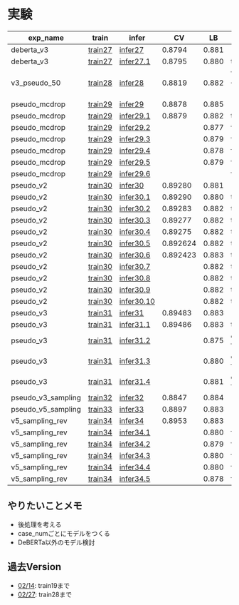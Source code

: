 # 実験


|exp_name|train|infer|CV|LB|memo|
|--|--|--|--|--|--|
|deberta_v3|[train27]|[infer27]|0.8794|0.881||
|deberta_v3|[train27]|[infer27.1]|0.8795|0.880|thr=0.54|
|v3_pseudo_50|[train28]|[infer28]|0.8819|0.882|fold-3, 4epochまで|
|pseudo_mcdrop|[train29]|[infer29]|0.8878|0.885||
|pseudo_mcdrop|[train29]|[infer29.1]|0.8879|0.882|thr=0.6|
|pseudo_mcdrop|[train29]|[infer29.2]||0.877|fold-0|
|pseudo_mcdrop|[train29]|[infer29.3]||0.879|fold-1|
|pseudo_mcdrop|[train29]|[infer29.4]||0.878|fold-2|
|pseudo_mcdrop|[train29]|[infer29.5]||0.879|fold-3|
|pseudo_mcdrop|[train29]|[infer29.6]|||fold-4|
|pseudo_v2|[train30]|[infer30]|0.89280|0.881||
|pseudo_v2|[train30]|[infer30.1]|0.89290|0.880|thr=0.6|
|pseudo_v2|[train30]|[infer30.2]|0.89283|0.882|thr=0.48|
|pseudo_v2|[train30]|[infer30.3]|0.89277|0.882|thr=0.46|
|pseudo_v2|[train30]|[infer30.4]|0.89275|0.882|thr=0.44|
|pseudo_v2|[train30]|[infer30.5]|0.892624|0.882|thr=0.42|
|pseudo_v2|[train30]|[infer30.6]|0.892423|0.883|thr=0.40|
|pseudo_v2|[train30]|[infer30.7]||0.882|thr=0.38|
|pseudo_v2|[train30]|[infer30.8]||0.882|thr=0.36|
|pseudo_v2|[train30]|[infer30.9]||0.882|thr=0.34|
|pseudo_v2|[train30]|[infer30.10]||0.882|thr=0.32|
|pseudo_v3|[train31]|[infer31]|0.89483|0.883||
|pseudo_v3|[train31]|[infer31.1]|0.89486|0.883|thr=0.48|
|pseudo_v3|[train31]|[infer31.2]||0.875|only fold-0|
|pseudo_v3|[train31]|[infer31.3]||0.880|only fold-1|
|pseudo_v3|[train31]|[infer31.4]||0.881|only fold-2|
|pseudo_v3_sampling|[train32]|[infer32]|0.8847|0.884||
|pseudo_v5_sampling|[train33]|[infer33]|0.8897|0.883||
|v5_sampling_rev|[train34]|[infer34]|0.8953|0.883||
|v5_sampling_rev|[train34]|[infer34.1]||0.880|fold-0|
|v5_sampling_rev|[train34]|[infer34.2]||0.879|fold-1|
|v5_sampling_rev|[train34]|[infer34.3]||0.880|fold-2|
|v5_sampling_rev|[train34]|[infer34.4]||0.880|fold-3|
|v5_sampling_rev|[train34]|[infer34.5]||0.878|fold-4|

[train27]:https://github.com/trtd56/NBME-Score-Clinical-Patient-Notes/blob/9d06cacd1faaf58d9a8190b51018f0acf5e64774/src/nbme_train_by_pytorch.py
[infer27]:https://www.kaggle.com/takamichitoda/nbme-infer-by-pytorch?scriptVersionId=88683264
[infer27.1]:https://www.kaggle.com/takamichitoda/nbme-infer-by-pytorch/data?scriptVersionId=88683503
[train28]:https://github.com/trtd56/NBME-Score-Clinical-Patient-Notes/blob/3149c94b3cbb86227803ce8313ed9b9449e86dc9/src/nbme_train_by_pytorch.py
[infer28]:https://www.kaggle.com/takamichitoda/nbme-infer-by-pytorch?scriptVersionId=88787914
[train29]:https://github.com/trtd56/NBME-Score-Clinical-Patient-Notes/blob/e5ecba1da4c146c100cec6b0c7f69ff27ef1cee4/src/nbme_train_by_pytorch.py
[infer29]:https://www.kaggle.com/takamichitoda/nbme-infer-by-pytorch?scriptVersionId=88894891
[infer29.1]:https://www.kaggle.com/takamichitoda/nbme-infer-by-pytorch?scriptVersionId=88895387
[infer29.2]:https://www.kaggle.com/takamichitoda/nbme-infer-by-pytorch?scriptVersionId=89713328
[infer29.3]:https://www.kaggle.com/takamichitoda/nbme-infer-by-pytorch?scriptVersionId=89713497
[infer29.4]:https://www.kaggle.com/takamichitoda/nbme-infer-by-pytorch?scriptVersionId=89713511
[infer29.5]:https://www.kaggle.com/takamichitoda/nbme-infer-by-pytorch?scriptVersionId=89713757
[infer29.6]:https://www.kaggle.com/takamichitoda/nbme-infer-by-pytorch?scriptVersionId=89713767
[train30]:https://github.com/trtd56/NBME-Score-Clinical-Patient-Notes/blob/651157065960402b2618939e88727770d7210801/src/nbme_train_by_pytorch.py
[infer30]:https://www.kaggle.com/takamichitoda/nbme-infer-by-pytorch?scriptVersionId=89065280
[infer30.1]:https://www.kaggle.com/takamichitoda/nbme-infer-by-pytorch?scriptVersionId=89065441
[infer30.2]:https://www.kaggle.com/takamichitoda/nbme-infer-by-pytorch?scriptVersionId=89076831
[infer30.3]:https://www.kaggle.com/takamichitoda/nbme-infer-by-pytorch?scriptVersionId=89077062
[infer30.4]:https://www.kaggle.com/takamichitoda/nbme-infer-by-pytorch?scriptVersionId=89077246
[infer30.5]:https://www.kaggle.com/takamichitoda/nbme-infer-by-pytorch?scriptVersionId=89077448
[infer30.6]:https://www.kaggle.com/takamichitoda/nbme-infer-by-pytorch?scriptVersionId=89078255
[infer30.7]:https://www.kaggle.com/takamichitoda/nbme-infer-by-pytorch?scriptVersionId=89148523
[infer30.8]:https://www.kaggle.com/takamichitoda/nbme-infer-by-pytorch?scriptVersionId=89149803
[infer30.9]:https://www.kaggle.com/takamichitoda/nbme-infer-by-pytorch?scriptVersionId=89150169
[infer30.10]:https://www.kaggle.com/takamichitoda/nbme-infer-by-pytorch?scriptVersionId=89150201
[train31]:https://github.com/trtd56/NBME-Score-Clinical-Patient-Notes/blob/06cb1583ac097a90d983638dc54e737311c68f5a/src/nbme_train_by_pytorch.py
[infer31]:https://www.kaggle.com/takamichitoda/nbme-infer-by-pytorch?scriptVersionId=89234865
[infer31.1]:https://www.kaggle.com/takamichitoda/nbme-infer-by-pytorch/log?scriptVersionId=89235168
[infer31.2]:https://www.kaggle.com/takamichitoda/nbme-infer-by-pytorch?scriptVersionId=89263715
[infer31.3]:https://www.kaggle.com/takamichitoda/nbme-infer-by-pytorch?scriptVersionId=89264183
[infer31.4]:https://www.kaggle.com/takamichitoda/nbme-infer-by-pytorch?scriptVersionId=89264359
[train32]:https://github.com/trtd56/NBME-Score-Clinical-Patient-Notes/blob/460f2d3fbba9c6d0859b5044be6f61a6da28b0f7/src/nbme_train_by_pytorch.py
[infer32]:https://www.kaggle.com/takamichitoda/nbme-infer-by-pytorch?scriptVersionId=89312814
[train33]:https://github.com/trtd56/NBME-Score-Clinical-Patient-Notes/blob/d230eb1f016b211103df5ae30e3a45c5ad7bad89/src/nbme_train_by_pytorch.py
[infer33]:https://www.kaggle.com/takamichitoda/nbme-infer-by-pytorch?scriptVersionId=89312814
[train34]:https://github.com/trtd56/NBME-Score-Clinical-Patient-Notes/blob/dbf0b12ef0c54533e49b42171c4e97efbe68ce4e/src/nbme_train_by_pytorch.py
[infer34]:https://www.kaggle.com/takamichitoda/nbme-infer-by-pytorch?scriptVersionId=89644517
[infer34.1]:https://www.kaggle.com/takamichitoda/nbme-infer-by-pytorch?scriptVersionId=89474747
[infer34.2]:https://www.kaggle.com/takamichitoda/nbme-infer-by-pytorch?scriptVersionId=89535923
[infer34.3]:https://www.kaggle.com/takamichitoda/nbme-infer-by-pytorch?scriptVersionId=89620044
[infer34.4]:https://www.kaggle.com/takamichitoda/nbme-infer-by-pytorch?scriptVersionId=89620089
[infer34.5]:https://www.kaggle.com/takamichitoda/nbme-infer-by-pytorch?scriptVersionId=89644458



## やりたいことメモ
- 後処理を考える
- case_numごとにモデルをつくる
- DeBERTa以外のモデル検討


## 過去Version
- [02/14](https://github.com/trtd56/NBME-Score-Clinical-Patient-Notes/blob/cc0ec36cf5afa1e8278340ac774806f4b3d43591/docs/experiment.md): train19まで
- [02/27](https://github.com/trtd56/NBME-Score-Clinical-Patient-Notes/blob/6e420a8282d95a2217b18d9c562dc9ee26e22e96/docs/experiment.md): train28まで
